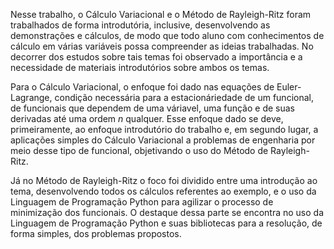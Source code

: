 Nesse trabalho, o Cálculo Variacional e o Método de Rayleigh-Ritz foram trabalhados de forma introdutória, inclusive, desenvolvendo as demonstrações e cálculos, de modo que todo aluno com conhecimentos de cálculo em várias variáveis possa compreender as ideias trabalhadas. No decorrer dos estudos sobre tais temas foi observado a importância e a necessidade de materiais introdutórios sobre ambos os temas.

Para o Cálculo Variacional, o enfoque foi dado nas equações de Euler-Lagrange, condição necessária para a estacionáriedade de um funcional, de funcionais que dependem de uma váriavel, uma função e de suas derivadas até uma ordem $n$ qualquer. Esse enfoque dado se deve, primeiramente, ao enfoque introdutório do trabalho e, em segundo lugar, a aplicações simples do Cálculo Variacional a problemas de engenharia por meio desse tipo de funcional, objetivando o uso do Método de Rayleigh-Ritz.

Já no Método de Rayleigh-Ritz o foco foi dividido entre uma introdução ao tema, desenvolvendo todos os cálculos referentes ao exemplo, e o uso da Linguagem de Programação Python para agilizar o processo de minimização dos funcionais. O destaque dessa parte se encontra no uso da Linguagem de Programação Python e suas bibliotecas para a resolução, de forma simples, dos problemas propostos.


